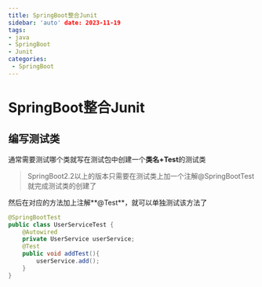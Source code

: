```yaml
---
title: SpringBoot整合Junit
sidebar: 'auto' date: 2023-11-19
tags:
- java 
- SpringBoot 
- Junit
categories: 
 - SpringBoot
---
```

# SpringBoot整合Junit

## 编写测试类

通常需要测试哪个类就写在测试包中创建一个**类名+Test**的测试类

> SpringBoot2.2以上的版本只需要在测试类上加一个注解@SpringBootTest就完成测试类的创建了

然后在对应的方法加上注解**@Test**，就可以单独测试该方法了

```java
@SpringBootTest
public class UserServiceTest {
    @Autowired
    private UserService userService;
    @Test
    public void addTest(){
        userService.add();
    }
}

```


